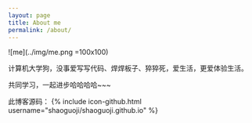 ```yaml
---
layout: page
title: About me
permalink: /about/
---
```


<!-- This is the base Jekyll theme. You can find out more info about customizing your Jekyll theme, as well as basic Jekyll usage documentation at [jekyllrb.com](http://jekyllrb.com/) -->

![me](../img/me.png =100x100)

计算机大学狗，没事爱写写代码、焊焊板子、猝猝死，爱生活，更爱体验生活。


共同学习，一起进步哈哈哈哈~~~




此博客源码： 
{% include icon-github.html username="shaoguoji/shaoguoji.github.io" %} 

<!-- You can find the source code for Jekyll at
{% include icon-github.html username="jekyll" %} /
[jekyll](https://github.com/jekyll/jekyll)
 -->